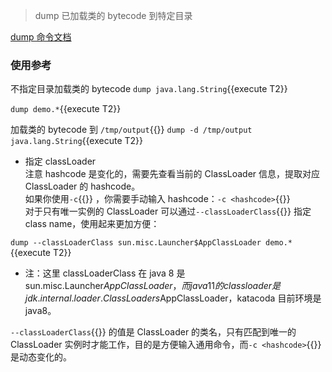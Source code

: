 > dump 已加载类的 bytecode 到特定目录

[dump 命令文档](https://arthas.aliyun.com/doc/dump.html)

### 使用参考

不指定目录加载类的 bytecode
`dump java.lang.String`{{execute T2}}

`dump demo.*`{{execute T2}}

加载类的 bytecode 到 `/tmp/output`{{}}
`dump -d /tmp/output java.lang.String`{{execute T2}}

- 指定 classLoader  
  注意 hashcode 是变化的，需要先查看当前的 ClassLoader 信息，提取对应 ClassLoader 的 hashcode。  
  如果你使用`-c`{{}} ，你需要手动输入 hashcode：`-c <hashcode>`{{}}  
  对于只有唯一实例的 ClassLoader 可以通过`--classLoaderClass`{{}} 指定 class name，使用起来更加方便：

`dump --classLoaderClass sun.misc.Launcher$AppClassLoader demo.*`{{execute T2}}

- 注：这里 classLoaderClass 在 java 8 是 sun.misc.Launcher$AppClassLoader，而 java 11 的 classloader 是 jdk.internal.loader.ClassLoaders$AppClassLoader，katacoda 目前环境是 java8。

`--classLoaderClass`{{}} 的值是 ClassLoader 的类名，只有匹配到唯一的 ClassLoader 实例时才能工作，目的是方便输入通用命令，而`-c <hashcode>`{{}} 是动态变化的。
